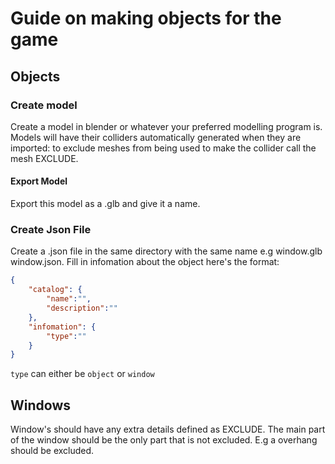 # Guide on making objects for the game

## Objects

### Create model

Create a model in blender or whatever your preferred modelling program is. Models will have their colliders automatically generated when they are imported: to exclude meshes from being used to make the collider call the mesh EXCLUDE. 

#### Export Model

Export this model as a .glb and give it a name.

### Create Json File

Create a .json file in the same directory with the same name e.g window.glb window.json. Fill in infomation about the object here's the format:

```json
{
    "catalog": {
        "name":"",
        "description":""
    },
    "infomation": {
        "type":""
    }
}
```

`type` can either be `object` or `window`

## Windows

Window's should have any extra details defined as EXCLUDE. The main part of the window should be the only part that is not excluded. E.g a overhang should be excluded.
